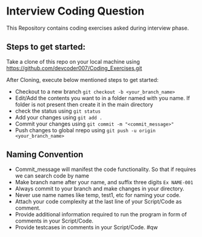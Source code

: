 # Interview Coding Question

This Repository contains coding exercises asked during interview phase.

## Steps to get started:

Take a clone of this repo on your local machine using https://github.com/devcoder007/Coding_Exercises.git

After Cloning, execute below mentioned steps to get started:
* Checkout to a new branch ```git checkout -b <your_branch_name>```
* Edit/Add the contents you want to in a folder named with you name. If folder is not present then create it in the main directory
* check the status using ```git status```
* Add your changes using ```git add .```
* Commit your changes using ```git commit -m "<commit_message>"```
* Push changes to global nrepo using ```git push -u origin <your_branch_name>```

## Naming Convention

* Commit_message will manifest the code functionality. So that if requires we can search code by name
* Make branch name after your name, and suffix three digits ```Ex NAME-001```
* Always commit to your branch and make changes in your directory.
* Never use name names like temp, test1, etc for naming your code.
* Attach your code complexity at the last line of your Script/Code as comment.
* Provide additional information required to run the program in form of comments in your Script/Code.
* Provide testcases in comments in your Script/Code.
#qw

